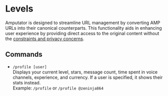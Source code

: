 # Levels
Amputator is designed to streamline URL management by converting AMP URLs into their canonical counterparts. This functionality aids in enhancing user experience by providing direct access to the original content without the [constraints and privacy concerns](https://www.reddit.com/r/AmputatorBot/comments/ehrq3z/why_did_i_build_amputatorbot/).

## Commands
* `/profile [user]`<br />
Displays your current level, stars, message count, time spent in voice channels, experience, and currency. If a user is specified, it shows their stats instead.<br />
Example: `/profile` or `/profile @zeninja864`